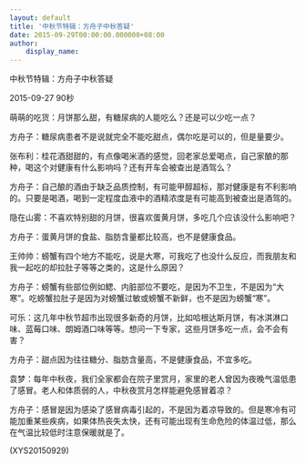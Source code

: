```yaml
---
layout: default
title: '中秋节特辑：方舟子中秋答疑'
date: 2015-09-29T00:00:00.000000+08:00
author:
    display_name: 
---
```


中秋节特辑：方舟子中秋答疑

2015-09-27 90秒

萌萌的吃货：月饼那么甜，有糖尿病的人能吃么？还是可以少吃一点？

方舟子：糖尿病患者不是说就完全不能吃甜点，偶尔吃是可以的，但是量要少。

张布利：桂花酒甜甜的，有点像喝米酒的感觉，回老家总爱喝点，自己家酿的那种，喝这个对健康有什么影响吗？还有开车会被查出是酒驾么？

方舟子：自己酿的酒由于缺乏品质控制，有可能甲醇超标，那对健康是有不利影响的。只要是喝酒，喝到一定程度血液中的酒精浓度是有可能高到被查出是酒驾的。

隐在山雾：不喜欢特别甜的月饼，很喜欢蛋黄月饼，多吃几个应该没什么影响吧？

方舟子：蛋黄月饼的食盐、脂肪含量都比较高，也不是健康食品。

王帅帅：螃蟹有四个地方不能吃，说是大寒，可我吃了也没什么反应，而我朋友和我一起吃的却拉肚子等等之类的，这是什么原因？

方舟子：螃蟹有些部位例如鳃、内脏部位不要吃，是因为不卫生，不是因为“大寒”。吃螃蟹拉肚子是因为对螃蟹过敏或螃蟹不新鲜，也不是因为螃蟹“寒”。

可乐：这几年中秋节超市出现很多新奇的月饼，比如哈根达斯月饼，有冰淇淋口味、蓝莓口味、朗姆酒口味等等。想问一下专家，这些月饼多吃一点，会不会有害？

方舟子：甜点因为往往糖分、脂肪含量高，不是健康食品，不宜多吃。

袁梦：每年中秋夜，我们全家都会在院子里赏月，家里的老人曾因为夜晚气温低患了感冒。老人和体质弱的人，中秋夜赏月怎样能避免感冒着凉？

方舟子：感冒是因为感染了感冒病毒引起的，不是因为着凉导致的。但是寒冷有可能加重某些疾病，如果体热丧失太快，还有可能出现有生命危险的体温过低，那么在气温比较低时注意保暖就是了。

(XYS20150929)

